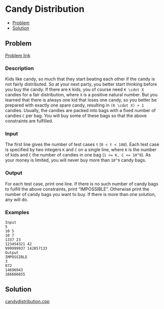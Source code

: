 # Candy Distribution
- [Problem](#problem)
- [Solution](#candydistribution.cpp)

## Problem
[Problem link](https://open.kattis.com/problems/candydistribution)

### Description

Kids like candy, so much that they start beating each other if the candy is not fairly distributed. So at your next party, you better start thinking before you buy the candy.
If there are `K` kids, you of course need `K \cdot X` candies for a fair distribution, where `X` is a positive natural number. But you learned that there is always one kid that loses one candy, so you better be prepared with exactly one spare candy, resulting in `(K \cdot X) + 1` candies.
Usually, the candies are packed into bags with a fixed number of candies `C` per bag. You will buy some of these bags so that the above constraints are fulfilled.

### Input
The first line gives the number of test cases `t` (`0 < t < 100`). Each test case is specified by two integers `K` and `C` on a single line, where `K` is the number of kids and `C` the number of candies in one bag (`1 <= K, C <= 10^9`). As your money is limited, you will never buy more than `10^9` candy bags.

### Output
For each test case, print one line. If there is no such number of candy bags to fulfill the above constraints, print “IMPOSSIBLE”. Otherwise print the number of candy bags you want to buy. If there is more than one solution, any will do. 

### Examples
```
Input
5
10 5
10 7
1337 23
123454321 42
999999937 142857133
Output
IMPOSSIBLE
3
872
14696943
166666655
```


## Solution

[candydistribution.cpp](./candydistribution.cpp)